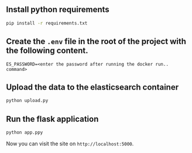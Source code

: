 ## Install python requirements
```bash
pip install -r requirements.txt
```

## Create the `.env` file in the root of the project with the following content.
```
ES_PASSWORD=<enter the password after running the docker run.. command>
```

## Upload the data to the elasticsearch container
```bash
python upload.py
```

## Run the flask application
```bash
python app.ppy
```

Now you can visit the site on `http://localhost:5000`.
